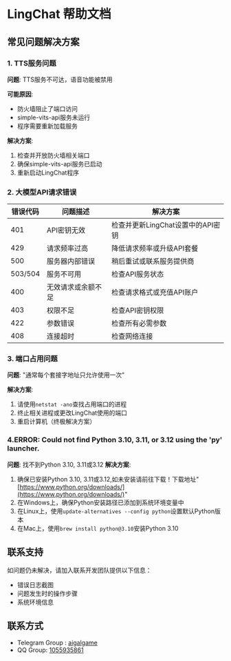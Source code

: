# LingChat 帮助文档

## 常见问题解决方案

### 1. TTS服务问题
**问题**: TTS服务不可达，语音功能被禁用

**可能原因**:
- 防火墙阻止了端口访问
- simple-vits-api服务未运行
- 程序需要重新加载服务

**解决方案**:
1. 检查并开放防火墙相关端口
2. 确保simple-vits-api服务已启动
3. 重新启动LingChat程序

### 2. 大模型API请求错误

| 错误代码 | 问题描述 | 解决方案 |
|---------|---------|---------|
| 401 | API密钥无效 | 检查并更新LingChat设置中的API密钥 |
| 429 | 请求频率过高 | 降低请求频率或升级API套餐 |
| 500 | 服务器内部错误 | 稍后重试或联系服务提供商 |
| 503/504 | 服务不可用 | 检查API服务状态 |
| 400 | 无效请求或余额不足 | 检查请求格式或充值API账户 |
| 403 | 权限不足 | 检查API密钥权限 |
| 422 | 参数错误 | 检查所有必需参数 |
| 408 | 连接超时 | 检查网络连接 |

### 3. 端口占用问题
**问题**: "通常每个套接字地址只允许使用一次"

**解决方案**:
1. 请使用`netstat -ano`查找占用端口的进程
2. 终止相关进程或更改LingChat使用的端口
3. 重启计算机（终极解决方案）

### 4.ERROR: Could not find Python 3.10, 3.11, or 3.12 using the 'py' launcher.
**问题**: 找不到Python 3.10, 3.11或3.12
**解决方案**:
1. 确保已安装Python 3.10, 3.11或3.12,如未安装请前往下载！下载地址"[https://www.python.org/downloads/](https://www.python.org/downloads/)"
2. 在Windows上，确保Python安装路径已添加到系统环境变量中
3. 在Linux上，使用`update-alternatives --config python`设置默认Python版本
4. 在Mac上，使用`brew install python@3.10`安装Python 3.10

## 联系支持
如问题仍未解决，请加入联系开发团队提供以下信息：
- 错误日志截图
- 问题发生时的操作步骤
- 系统环境信息

## 联系方式
- Telegram Group : [aigalgame](https://t.me/aigalgame)
- QQ Group: [1055935861](https://qm.qq.com/cgi-bin/qm/qr?k=1055935861)